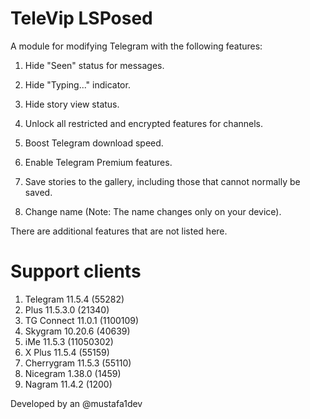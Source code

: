 # TeleVip LSPosed

A module for modifying Telegram with the following features:

1. Hide "Seen" status for messages.


2. Hide "Typing..." indicator.


3. Hide story view status.


4. Unlock all restricted and encrypted features for channels.


5. Boost Telegram download speed.


6. Enable Telegram Premium features.


7. Save stories to the gallery, including those that cannot normally be saved.


8. Change name (Note: The name changes only on your device).


There are additional features that are not listed here.

# Support clients
1. Telegram 11.5.4 (55282)
2. Plus 11.5.3.0 (21340)
3. TG Connect 11.0.1 (1100109)
4. Skygram 10.20.6 (40639)
5. iMe 11.5.3 (11050302)
6. X Plus 11.5.4 (55159)
7. Cherrygram 11.5.3 (55110)
8. Nicegram 1.38.0 (1459)
9. Nagram 11.4.2 (1200)

Developed by an @mustafa1dev
